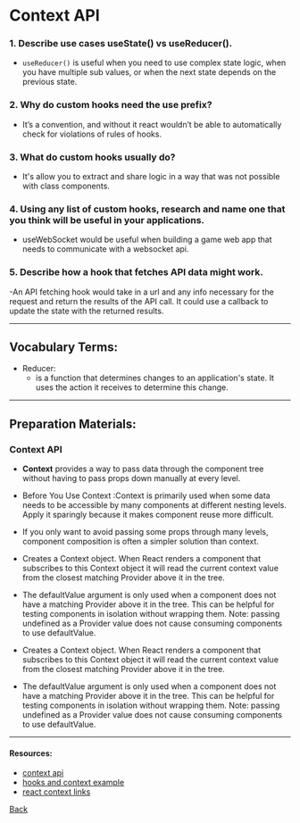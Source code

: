 # Context API

### 1. Describe use cases useState() vs useReducer().
- `useReducer()` is useful when you need to use complex state logic, when you have multiple sub values, or when the next state depends on the previous state.

### 2. Why do custom hooks need the use prefix?
- It’s a convention, and without it react wouldn’t be able to automatically check for violations of rules of hooks.  

### 3. What do custom hooks usually do?
- It's allow you to extract and share logic in a way that was not possible with class components. 

### 4. Using any list of custom hooks, research and name one that you think will be useful in your applications.
- useWebSocket would be useful when building a game web app that needs to communicate with a websocket api.


### 5. Describe how a hook that fetches API data might work.
-An API fetching hook would take in a url and any info necessary for the request and return the results of the API call. It could use a callback to update the state with the returned results.

*** 
## Vocabulary Terms: 
                                                                                        
 
* Reducer:
  - is a function that determines changes to an application's state. It uses the action it receives to determine this change. 




*** 
## Preparation Materials:
### Context API

- **Context** provides a way to pass data through the component tree without having to pass props down manually at every level.

- Before You Use Context :Context is primarily used when some data needs to be accessible by many components at different nesting levels. Apply it sparingly because it makes component reuse more difficult.

- If you only want to avoid passing some props through many levels, component composition is often a simpler solution than context.

- Creates a Context object. When React renders a component that subscribes to this Context object it will read the current context value from the closest matching Provider above it in the tree.

- The defaultValue argument is only used when a component does not have a matching Provider above it in the tree. This can be helpful for testing components in isolation without wrapping them. Note: passing undefined as a Provider value does not cause consuming components to use defaultValue.

- Creates a Context object. When React renders a component that subscribes to this Context object it will read the current context value from the closest matching Provider above it in the tree.

- The defaultValue argument is only used when a component does not have a matching Provider above it in the tree. This can be helpful for testing components in isolation without wrapping them. Note: passing undefined as a Provider value does not cause consuming components to use defaultValue.

*** 
#### Resources: 

* [context api](https://reactjs.org/docs/context.html)
* [hooks and context example](https://medium.com/swlh/snackbars-in-react-an-exercise-in-hooks-and-context-299b43fd2a2b)
* [react context links](https://github.com/diegohaz/awesome-react-context)


 

[Back](https://github.com/En-ZUH/Reading-notes/tree/main/401)
